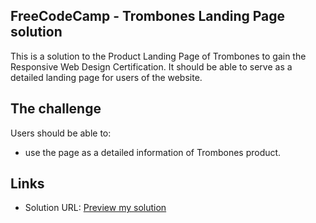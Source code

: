 ## FreeCodeCamp - Trombones Landing Page solution

This is a solution to the Product Landing Page of Trombones to gain the Responsive Web Design Certification. 
It should be able to serve as a detailed landing page for users of the website.


## The challenge
Users should be able to:

- use the page as a detailed information of Trombones product.

## Links

 - Solution URL: [Preview my solution](https://product-fcc.vercel.app/) 
